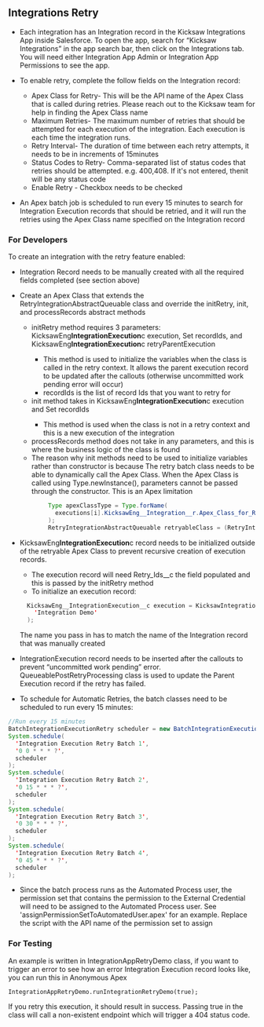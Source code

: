 ## Integrations Retry

- Each integration has an Integration record in the Kicksaw Integrations App inside Salesforce. To open the app, search for “Kicksaw Integrations” in the app search bar, then click on the Integrations tab. You will need either Integration App Admin or Integration App Permissions to see the app.

- To enable retry, complete the follow fields on the Integration record:
  - Apex Class for Retry- This will be the API name of the Apex Class that is called during retries. Please reach out to the Kicksaw team for help in finding the Apex Class name
  - Maximum Retries- The maximum number of retries that should be attempted for each execution of the integration. Each execution is each time the integration runs.
  - Retry Interval- The duration of time between each retry attempts, it needs to be in increments of 15minutes
  - Status Codes to Retry- Comma-separated list of status codes that retries should be attempted. e.g. 400,408. If it's not entered, thenit will be any status code
  - Enable Retry - Checkbox needs to be checked
- An Apex batch job is scheduled to run every 15 minutes to search for Integration Execution records that should be retried, and it will run the retries using the Apex Class name specified on the Integration record

### For Developers

To create an integration with the retry feature enabled:

- Integration Record needs to be manually created with all the required fields completed (see section above)

- Create an Apex Class that extends the RetryIntegrationAbstractQueuable class and override the initRetry, init, and processRecords abstract methods
  - initRetry method requires 3 parameters: KicksawEng**IntegrationExecution**c execution, Set<Id> recordIds, and KicksawEng**IntegrationExecution**c retryParentExecution
    - This method is used to initialize the variables when the class is called in the retry context. It allows the parent execution record to be updated after the callouts (otherwise uncommitted work pending error will occur)
    - recordIds is the list of record Ids that you want to retry for
  - init method takes in KicksawEng**IntegrationExecution**c execution and Set<Id> recordIds
    - This method is used when the class is not in a retry context and this is a new execution of the integration
  - processRecords method does not take in any parameters, and this is where the business logic of the class is found
  * The reason why init methods need to be used to initialize variables rather than constructor is because The retry batch class needs to be able to dynamically call the Apex Class. When the Apex Class is called using Type.newInstance(), parameters cannot be passed through the constructor. This is an Apex limitation
  ```java
          Type apexClassType = Type.forName(
            executions[i].KicksawEng__Integration__r.Apex_Class_for_Retry__c
          );
          RetryIntegrationAbstractQueuable retryableClass = (RetryIntegrationAbstractQueuable) apexClassType.newInstance();
  ```
- KicksawEng**IntegrationExecution**c record needs to be initialized outside of the retryable Apex Class to prevent recursive creation of execution records.
  - The execution record will need Retry_Ids\_\_c the field populated and this is passed by the initRetry method
  - To initialize an execution record:
  ```java
    KicksawEng__IntegrationExecution__c execution = KicksawIntegration.createIntegrationExecution(
      'Integration Demo'
    );
  ```
  The name you pass in has to match the name of the Integration record that was manually created
- IntegrationExecution record needs to be inserted after the callouts to prevent “uncommitted work pending” error. QueueablePostRetryProcessing class is used to update the Parent Execution record if the retry has failed.

- To schedule for Automatic Retries, the batch classes need to be scheduled to run every 15 minutes:

```java
//Run every 15 minutes
BatchIntegrationExecutionRetry scheduler = new BatchIntegrationExecutionRetry();
System.schedule(
  'Integration Execution Retry Batch 1',
  '0 0 * * * ?',
  scheduler
);
System.schedule(
  'Integration Execution Retry Batch 2',
  '0 15 * * * ?',
  scheduler
);
System.schedule(
  'Integration Execution Retry Batch 3',
  '0 30 * * * ?',
  scheduler
);
System.schedule(
  'Integration Execution Retry Batch 4',
  '0 45 * * * ?',
  scheduler
);
```

- Since the batch process runs as the Automated Process user, the permission set that contains the permission to the External Credential will need to be assigned to the Automated Process user. See 'assignPermissionSetToAutomatedUser.apex' for an example. Replace the script with the API name of the permission set to assign

### For Testing

An example is written in IntegrationAppRetryDemo class, if you want to trigger an error to see how an error Integration Execution record looks like, you can run this in Anonymous Apex

```
IntegrationAppRetryDemo.runIntegrationRetryDemo(true);
```

If you retry this execution, it should result in success. Passing true in the class will call a non-existent endpoint which will trigger a 404 status code.
